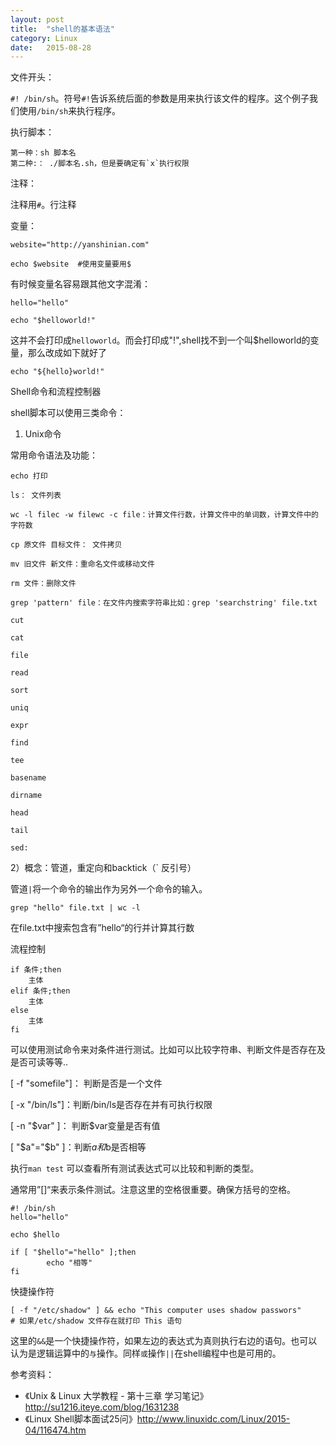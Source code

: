```yaml
---
layout: post
title:  "shell的基本语法"
category: Linux
date:   2015-08-28 
---
```


文件开头：

`#! /bin/sh`。符号`#!`告诉系统后面的参数是用来执行该文件的程序。这个例子我们使用`/bin/sh`来执行程序。

执行脚本：

```
第一种：sh 脚本名
第二种:： ./脚本名.sh，但是要确定有`x`执行权限
```

注释：

注释用`#`。行注释

变量：

```
website="http://yanshinian.com"

echo $website  #使用变量要用$
```

有时候变量名容易跟其他文字混淆：

```
hello="hello"

echo "$helloworld!"
```

这并不会打印成`helloworld`。而会打印成"!",shell找不到一个叫$helloworld的变量，那么改成如下就好了

```
echo "${hello}world!"
```

Shell命令和流程控制器

shell脚本可以使用三类命令：

1) Unix命令

常用命令语法及功能：

```
echo 打印

ls： 文件列表

wc -l filec -w filewc -c file：计算文件行数，计算文件中的单词数，计算文件中的字符数

cp 原文件 目标文件： 文件拷贝

mv 旧文件 新文件：重命名文件或移动文件

rm 文件：删除文件

grep 'pattern' file：在文件内搜索字符串比如：grep 'searchstring' file.txt

cut

cat

file

read 

sort

uniq

expr

find

tee

basename

dirname

head

tail

sed:
```

2）概念：管道，重定向和backtick（` 反引号）

管道`|`将一个命令的输出作为另外一个命令的输入。

```
grep "hello" file.txt | wc -l

```
在file.txt中搜索包含有”hello“的行并计算其行数

流程控制

```
if 条件;then
	主体
elif 条件;then
	主体
else
	主体
fi
```
可以使用测试命令来对条件进行测试。比如可以比较字符串、判断文件是否存在及是否可读等等..

[ -f "somefile"]： 判断是否是一个文件

[ -x "/bin/ls"]：判断/bin/ls是否存在并有可执行权限

[ -n "$var" ]： 判断$var变量是否有值

[ "$a"="$b" ]：判断$a和$b是否相等

执行`man test` 可以查看所有测试表达式可以比较和判断的类型。

通常用”[]“来表示条件测试。注意这里的空格很重要。确保方括号的空格。

```
#! /bin/sh
hello="hello"

echo $hello

if [ "$hello"="hello" ];then
        echo "相等"
fi
```

快捷操作符

```
[ -f "/etc/shadow" ] && echo "This computer uses shadow passwors"
# 如果/etc/shadow 文件存在就打印 This 语句
```

这里的`&&`是一个快捷操作符，如果左边的表达式为真则执行右边的语句。也可以认为是逻辑运算中的`与`操作。同样`或`操作`||`在shell编程中也是可用的。


参考资料：

* 《Unix & Linux 大学教程 - 第十三章 学习笔记》 <http://su1216.iteye.com/blog/1631238>
* 《Linux Shell脚本面试25问》<http://www.linuxidc.com/Linux/2015-04/116474.htm>
















